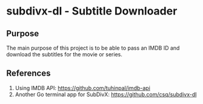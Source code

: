# subdivx-dl - Subtitle Downloader

## Purpose
The main purpose of this project is to be able to pass an IMDB ID and download the subtitles for the movie or series.

## References
1. Using IMDB API: https://github.com/tuhinpal/imdb-api
2. Another Go terminal app for SubDivX: https://github.com/csq/subdivx-dl